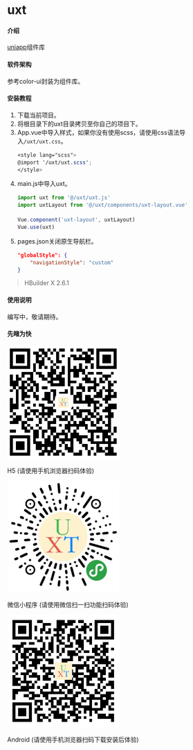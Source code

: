 # uxt

#### 介绍
[uniapp](https://uniapp.dcloud.io/)组件库

#### 软件架构
参考color-ui封装为组件库。

#### 安装教程

1.  下载当前项目。
2.  将根目录下的uxt目录拷贝至你自己的项目下。
3.  App.vue中导入样式，如果你没有使用scss，请使用css语法导入`/uxt/uxt.css`。
    ``` scss
    <style lang="scss">
    @import '/uxt/uxt.scss';
    </style>
    ```
4.  main.js中导入uxt。
    ``` js
    import uxt from '@/uxt/uxt.js'
    import uxtLayout from '@/uxt/components/uxt-layout.vue'

    Vue.component('uxt-layout', uxtLayout)
    Vue.use(uxt)
    ```
5.  pages.json关闭原生导航栏。
    ``` json
    "globalStyle": {
		"navigationStyle": "custom"
	}
    ```

> HBuilder X 2.6.1

#### 使用说明

编写中，敬请期待。

#### 先睹为快

![](./h5.png)

H5 (请使用手机浏览器扫码体验)

![](./wx.jpg)

微信小程序 (请使用微信扫一扫功能扫码体验)

![](./apk.png)

Android (请使用手机浏览器扫码下载安装后体验)